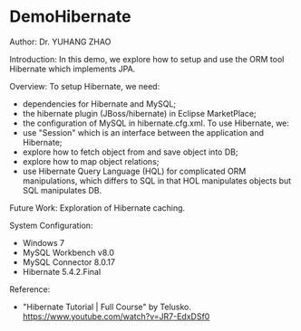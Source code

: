 # DemoHibernate

Author: Dr. YUHANG ZHAO

Introduction: 
In this demo, we explore how to setup and use the ORM tool Hibernate which implements JPA.

Overview:
To setup Hibernate, we need: 
- dependencies for Hibernate and MySQL;
- the hibernate plugin (JBoss/hibernate) in Eclipse MarketPlace;
- the configuration of MySQL in hibernate.cfg.xml.
To use Hibernate, we:
- use "Session" which is an interface between the application and Hibernate;
- explore how to fetch object from and save object into DB;
- explore how to map object relations;
- use Hibernate Query Language (HQL) for complicated ORM manipulations,
  which differs to SQL in that HOL manipulates objects but SQL manipulates DB.
 
Future Work: Exploration of Hibernate caching.

System Configuration:
- Windows 7
- MySQL Workbench v8.0
- MySQL Connector 8.0.17
- Hibernate 5.4.2.Final

Reference: 
- "Hibernate Tutorial | Full Course" by Telusko. https://www.youtube.com/watch?v=JR7-EdxDSf0

